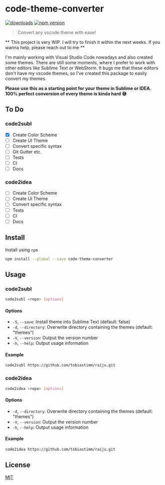 # code-theme-converter

[![downloads](http://img.shields.io/npm/dm/code-theme-converter.svg?style=flat)](https://www.npmjs.org/package/code-theme-converter) [![npm version](https://badge.fury.io/js/code-theme-converter.svg)](https://www.npmjs.com/package/code-theme-converter)

> Convert any vscode theme with ease!

** This project is very WIP. I will try to finish it within the next weeks. If you wanna help, please reach out to me **

I'm mainly working with Visual Studio Code nowadays and also created some themes. There are still some moments, where I prefer to work with other editors like Sublime Text or WebStorm. It bugs me that these editors don't have my vscode themes, so I've created this package to easily convert my themes.

**Please use this as a starting point for your theme in Sublime or IDEA. 100% perfect conversion of every theme is kinda hard 😅**

## To Do

### code2subl

- [x] Create Color Scheme
- [ ] Create UI Theme
- [ ] Convert specific syntax
- [ ] Git Gutter etc.
- [ ] Tests
- [ ] CI
- [ ] Docs

### code2idea

- [ ] Create Color Scheme
- [ ] Create UI Theme
- [ ] Convert specific syntax
- [ ] Tests
- [ ] CI
- [ ] Docs

## Install

Install using `npm`

```sh
npm install --global --save code-theme-converter
```

## Usage

### code2subl

```sh
code2subl <repo> [options]
```

#### Options

- `-S`, `--save`: Install theme into Sublime Text (default: false)
- `-d`, `--directory`: Overwrite directory containing the themes (default: "themes")
- `-V`, `--version`: Output the version number
- `-h`, `--help`: Output usage information

#### Example

```sh
code2subl https://github.com/tobiastimm/raiju.git
```

### code2idea

```sh
code2idea <repo> [options]
```

#### Options

- `-d`, `--directory`: Overwrite directory containing the themes (default: "themes")
- `-V`, `--version`: Output the version number
- `-h`, `--help`: Output usage information

#### Example

```sh
code2idea https://github.com/tobiastimm/raiju.git
```

## License

[MIT](./LICENSE)
